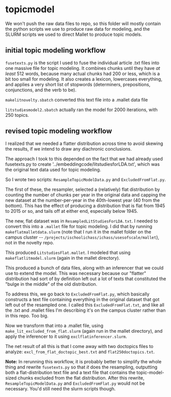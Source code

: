 topicmodel
==========

We won't push the raw data files to repo, so this folder will mostly contain the python scripts we use to produce raw data for modeling, and the SLURM scripts we used to direct Mallet to produce topic models.

initial topic modeling workflow
-------------------------------

```fusetexts.py``` is the script I used to fuse the individual article .txt files into one massive file for topic modeling. It combines chunks until they have *at least* 512 words, because many actual chunks had 200 or less, which is a bit too small for modeling. It also creates a lexicon, lowercases everything, and applies a very short list of stopwords (determiners, prepositions, conjunctions, and the verb to be).

```makelitnovelty.sbatch``` converted this text file into a .mallet data file

```litstudiesmodel2.sbatch``` actually ran the model for 2000 iterations, with 250 topics.

revised topic modeling workflow
-------------------------------

I realized that we needed a flatter distribution across time to avoid skewing the results, if we intend to draw any diachronic conclusions.

The approach I took to this depended on the fact that we had already used fusetexts.py to create '../embeddingcode/litstudiesforLDA.txt', which was the original text data used for topic modeling.

So I wrote two scripts: `ResampleTopicModelData.py` and `ExcludedFromFlat.py`.

The first of these, the resampler, selected a (relatively) flat distribution by counting the number of chunks per year in the original data and capping the new dataset at the number-per-year in the 40th-lowest year (40 from the bottom). This has the effect of producing a distribution that is flat from 1945 to 2015 or so, and tails off at either end, especially below 1945.

The new, flat dataset was in `ResampledLitStudiesForLDA.txt`. I needed to convert this into a `.mallet` file for topic modeling. I did that by running `makeflatmalletdata.slurm` (note that I run it in the mallet folder on the campus cluster -- `/projects/ischoolichass/ichass/usesofscale/mallet`), not in the novelty repo.

This produced `LitstudiesFlat.mallet`. I modeled that using `makeflatlitmodel.slurm` (again in the mallet directory).

This produced a bunch of data files, along with an inferencer that we could use to extend the model. This was necessary because our "flatter" distribution had sort of by definition left out a lot of texts that constituted the "bulge in the middle" of the old distribution.

To address this, we go back to `ExcludedFromFlat.py`, which basically constructs a text file containing everything in the original dataset that got left out of the resampled one. I called this `ExcludedFromFlat.txt`, and like all the .txt and .mallet files I'm describing it's on the campus cluster rather than in this repo. Too big.

Now we transform that into a .mallet file, using `make_lit_excluded_from_flat.slurm` (again run in the mallet directory), and apply the inferencer to it using `exclflatinferencer.slurm`.

The net result of all this is that I come away with two doctopics files to analyze: `excl_from_flat_doctopic_best.txt` and `flat250doctopics.txt`.

**Note:** In rerunning this workflow, it is probably better to simplify the whole thing and rewrite `fusetexts.py` so that *it* does the resampling, outputting both a flat-distribution text file and a text file that contains the topic-model-sized chunks excluded from the flat distribution. After this rewrite, `ResampleTopicModelData.py` and `ExcludedFromFlat.py` would not be necessary. You'd still need the slurm scripts though.
